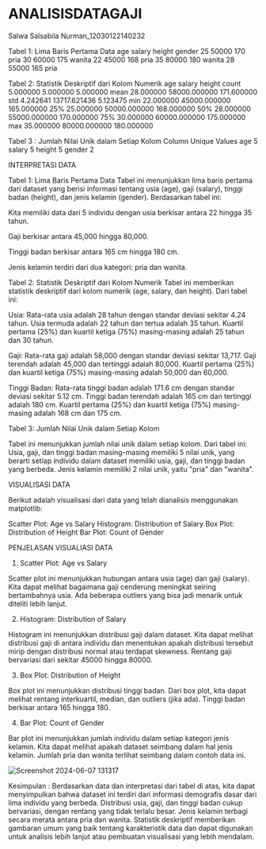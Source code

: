 # ANALISISDATAGAJI
Salwa Salsabila Nurman_12030122140232

Tabel 1: Lima Baris Pertama Data
age	salary	height	gender
25	50000	170	pria
30	60000	175	wanita
22	45000	168	pria
35	80000	180	wanita
28	55000	165	pria

Tabel 2: Statistik Deskriptif dari Kolom Numerik
             age        salary      height
count   5.000000      5.000000    5.000000
mean   28.000000  58000.000000  171.600000
std     4.242641  13717.621436    5.123475
min    22.000000  45000.000000  165.000000
25%    25.000000  50000.000000  168.000000
50%    28.000000  55000.000000  170.000000
75%    30.000000  60000.000000  175.000000
max    35.000000  80000.000000  180.000000

Tabel 3 : Jumlah Nilai Unik dalam Setiap Kolom
Column	Unique Values
age        	5
salary    	5
height    	5
gender    	2

INTERPRETASI DATA

Tabel 1: Lima Baris Pertama Data
Tabel ini menunjukkan lima baris pertama dari dataset yang berisi informasi tentang usia (age), gaji (salary), tinggi badan (height), dan jenis kelamin (gender). Berdasarkan tabel ini:

Kita memiliki data dari 5 individu dengan usia berkisar antara 22 hingga 35 tahun.

Gaji berkisar antara 45,000 hingga 80,000.

Tinggi badan berkisar antara 165 cm hingga 180 cm.

Jenis kelamin terdiri dari dua kategori: pria dan wanita.

Tabel 2: Statistik Deskriptif dari Kolom Numerik
Tabel ini memberikan statistik deskriptif dari kolom numerik (age, salary, dan height). Dari tabel ini:

Usia:
Rata-rata usia adalah 28 tahun dengan standar deviasi sekitar 4.24 tahun.
Usia termuda adalah 22 tahun dan tertua adalah 35 tahun.
Kuartil pertama (25%) dan kuartil ketiga (75%) masing-masing adalah 25 tahun dan 30 tahun.

Gaji:
Rata-rata gaji adalah 58,000 dengan standar deviasi sekitar 13,717.
Gaji terendah adalah 45,000 dan tertinggi adalah 80,000.
Kuartil pertama (25%) dan kuartil ketiga (75%) masing-masing adalah 50,000 dan 60,000.

Tinggi Badan:
Rata-rata tinggi badan adalah 171.6 cm dengan standar deviasi sekitar 5.12 cm.
Tinggi badan terendah adalah 165 cm dan tertinggi adalah 180 cm.
Kuartil pertama (25%) dan kuartil ketiga (75%) masing-masing adalah 168 cm dan 175 cm.

Tabel 3: Jumlah Nilai Unik dalam Setiap Kolom

Tabel ini menunjukkan jumlah nilai unik dalam setiap kolom. Dari tabel ini:
Usia, gaji, dan tinggi badan masing-masing memiliki 5 nilai unik, yang berarti setiap individu dalam dataset memiliki usia, gaji, dan tinggi badan yang berbeda.
Jenis kelamin memiliki 2 nilai unik, yaitu "pria" dan "wanita".

VISUALISASI DATA

Berikut adalah visualisasi dari data yang telah dianalisis menggunakan matplotlib:

Scatter Plot: Age vs Salary
Histogram: Distribution of Salary
Box Plot: Distribution of Height
Bar Plot: Count of Gender

PENJELASAN VISUALIASI DATA

1. Scatter Plot: Age vs Salary

Scatter plot ini menunjukkan hubungan antara usia (age) dan gaji (salary). Kita dapat melihat bagaimana gaji cenderung meningkat seiring bertambahnya usia.
Ada beberapa outliers yang bisa jadi menarik untuk diteliti lebih lanjut.

2. Histogram: Distribution of Salary

Histogram ini menunjukkan distribusi gaji dalam dataset. Kita dapat melihat distribusi gaji di antara individu dan menentukan apakah distribusi tersebut mirip dengan distribusi normal atau terdapat skewness.
Rentang gaji bervariasi dari sekitar 45000 hingga 80000.

3. Box Plot: Distribution of Height

Box plot ini menunjukkan distribusi tinggi badan. Dari box plot, kita dapat melihat rentang interkuartil, median, dan outliers (jika ada).
Tinggi badan berkisar antara 165 hingga 180.

4. Bar Plot: Count of Gender

Bar plot ini menunjukkan jumlah individu dalam setiap kategori jenis kelamin. Kita dapat melihat apakah dataset seimbang dalam hal jenis kelamin.
Jumlah pria dan wanita terlihat seimbang dalam contoh data ini.

![Screenshot 2024-06-07 131317](https://github.com/salwasalsabila12/ANALISISDATAGAJI/assets/167194809/108561bb-f2e2-4d1d-830a-65cc30af5fcf)

Kesimpulan :
Berdasarkan data dan interpretasi dari tabel di atas, kita dapat menyimpulkan bahwa dataset ini terdiri dari informasi demografis dasar dari lima individu yang berbeda. Distribusi usia, gaji, dan tinggi badan cukup bervariasi, dengan rentang yang tidak terlalu besar. Jenis kelamin terbagi secara merata antara pria dan wanita. Statistik deskriptif memberikan gambaran umum yang baik tentang karakteristik data dan dapat digunakan untuk analisis lebih lanjut atau pembuatan visualisasi yang lebih mendalam.
